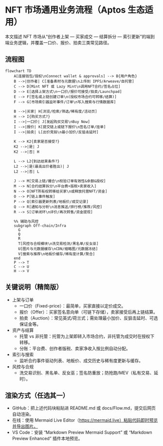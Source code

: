 # NFT 市场通用业务流程（Aptos 生态适用）

本文描述 NFT 市场从“创作者上架 — 买家成交 — 结算拆分 — 索引更新”的端到端业务逻辑，并覆盖一口价、报价、拍卖三类常见路径。

## 流程图

```mermaid
flowchart TD
    A[连接钱包/授权\nConnect wallet & approvals] --> B{用户角色}
    B -->|创作者| C[准备素材与元数据\n上传到 IPFS/Arweave/自托管]
    C --> D[Mint NFT 或 Lazy Mint\n调用NFT合约/签名占位]
    D --> E[选择上架方式\n一口价/报价可接受/拍卖/Launchpad]
    E --> F[签名或上链创建订单\n(授权市场合约可转移/结算)]
    F --> G[市场索引器监听事件/订单\n写入搜索与行情数据库]

    B -->|买家| H[浏览/检索/筛选/稀有度/活动页]
    H --> I{购买方式?}
    I -->|一口价| J[发起购买交易\nBuy Now]
    I -->|报价| K[提交链上或链下报价\n签名订单/挂单]
    I -->|拍卖| L[出价竞拍\n最小加价/反狙击延时]

    K --> K2{卖家是否接受?}
    K2 -->|是| J
    K2 -->|否| H

    L --> L2{到达结束条件?}
    L2 -->|是(最高出价者胜出)| J
    L2 -->|否| L

    J --> M[交易上链/撮合\n校验订单有效性&余额&授权]
    M --> N[合约结算拆分\n平台费+版税+卖家收入]
    N --> O[NFT所有权转移给买家\n或释放托管NFT/资金]
    O --> P[链上事件触发]
    P --> Q[索引器更新列表/地板价/成交记录]
    Q --> R[通知与分析\n消息推送/排行榜/推荐/风控]
    R --> S[订单闭环\n评价/再次转售/资金提现]

    %% 辅助与风控
    subgraph Off-chain/Infra
      G
      Q
      R
      T[风控与合规模块\n洗交易检测/黑名单/反女巫]
      U[图片与元数据缓存\nCDN/缩略图/元数据冻结]
      V[搜索与推荐\n地板价缓存/稀有度计算/聚合]
    end
    P --> T
    C --> U
    H --> V
```

## 关键说明（精简版）

- 上架与订单
  - 一口价（Fixed-price）：最简单，买家直接以定价成交。
  - 报价（Offer）：买家签名意向单（可链下存储），卖家接受后再上链结算。
  - 拍卖（Auction）：常见英式/荷兰式；需处理最小加价、反狙击延时、可选保证金等。
- 资产与结算
  - 托管 vs 非托管：托管为上架即转入市场合约，非托管为成交时在授权下转移。
  - 分账：平台费、创作者版税、卖家净收入按比例自动分配。
- 索引与搜索
  - 监听合约事件驱动列表、地板价、成交历史与稀有度更新与缓存。
- 风控与合规
  - 洗交易识别、黑名单、反女巫；签名防重放；防抢跑/MEV（私有交易、延时）。

## 渲染方式（任选其一）
- GitHub：把上述代码块粘贴进 README.md 或 docs/Flow.md，提交后网页自动渲染。
- 在线：使用 Mermaid Live Editor（https://mermaid.live）粘贴代码即时预览并导出图片。
- VS Code：安装 “Markdown Preview Mermaid Support” 或 “Markdown Preview Enhanced” 插件本地预览。
